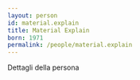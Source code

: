 ```yaml
---
layout: person
id: material.explain
title: Material Explain
born: 1971
permalink: /people/material.explain
---
```


Dettagli della persona 